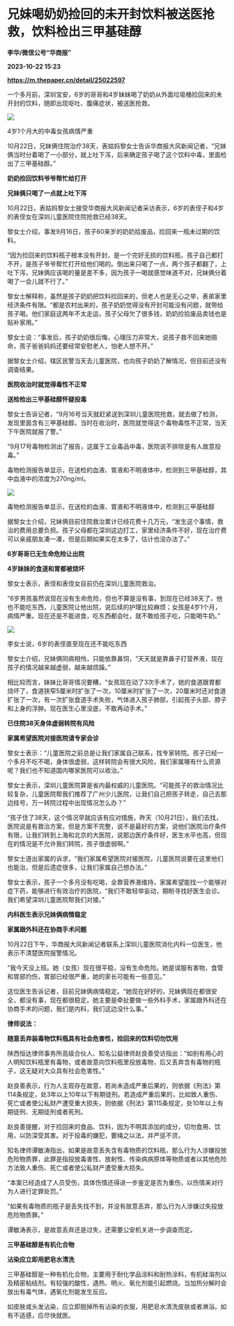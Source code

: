 # 兄妹喝奶奶捡回的未开封饮料被送医抢救，饮料检出三甲基硅醇
**李华/微信公号“华商报”**

**2023-10-22 15:23**

**https://m.thepaper.cn/detail/25022597**

一个多月前，深圳宝安，6岁的哥哥和4岁妹妹喝了奶奶从外面垃圾桶捡回来的未开封的饮料，随即出现呕吐、腹痛症状，被送医抢救。

![](https://imagecloud.thepaper.cn/thepaper/image/275/184/373.jpg)

4岁1个月大的中毒女孩病情严重

10月22日，兄妹俩住院治疗38天，表姑妈黎女士告诉华商报大风新闻记者，“兄妹俩当时分着喝了一小部分，就上吐下泻，后来确定孩子喝了这个饮料中毒，里面检出了三甲基硅醇。”

**奶奶捡回饮料爷爷帮忙给打开**

**兄妹俩只喝了一点就上吐下泻**

10月22日，表姑妈黎女士接受华商报大风新闻记者采访表示，6岁的表侄子和4岁的表侄女在深圳儿童医院住院抢救已经38天。

黎女士介绍，事发9月16日，孩子60来岁的奶奶拾废品，捡回来一瓶未过期的饮料。

“因为捡回来的饮料瓶子根本没有开封，是一个完好无损的饮料瓶，孩子自己都打不开，是孩子爷爷帮忙打开给他们喝的。倒出来只喝了一点，两个孩子都翻了，上吐下泻，兄妹俩应该喝的量是差不多，因为孩子一喝就感觉味道不对，兄妹俩分着喝了一会儿就不行了。”

黎女士解释称，虽然是孩子奶奶把饮料捡回来的，但老人也是无心之举，表弟家里经济条件有限。“都是农村出来的，孩子奶奶觉得没有开封可能没有问题，就带给孩子喝。他们家庭这两年不太走运，孩子父母欠了很多钱，奶奶捡拾废品卖钱也是贴补家用。”

黎女士说：“事发后，孩子奶奶很后悔，心理压力非常大，说孩子救不回来她赔命，孩子爸爸妈妈还要经常安慰老人，怕老人想不开。”

据黎女士介绍，辖区民警当天去儿童医院，也向孩子奶奶了解情况，但目前还没有调查结果。

**医院收治时就觉得毒性不正常**

**送检检出三甲基硅醇怀疑投毒**

黎女士告诉记者，“9月16号当天就赶紧送到深圳儿童医院抢救，就去做了检测，发现里面含有三甲基硅醇。当时在收治时，医院就觉得这个毒物毒性不正常，当天下午医院就报了警。”

“9月17号毒物检测出了报告，这属于工业毒品中毒，医院说不排除是有人故意投毒。”

毒物检测报告单显示，在送检的血液、胃液和不明液体中，检测到三甲基硅醇，其中血液中的浓度为270ng/ml。

![](https://imagecloud.thepaper.cn/thepaper/image/275/184/374.jpg)

毒物检测报告单显示，在送检的血液、胃液和不明液体中，检测到三甲基硅醇

据黎女士介绍，兄妹俩目前住院救治累计已经花费十几万元，“发生这个事情，救治的费用总要负担。孩子父母都在深圳这边打工，家里经济条件不好，现在治疗费可以亲戚朋友凑一凑，但是后期如果实在太多了，估计也没办法了。”

**6岁哥哥已无生命危险让出院**

**4岁妹妹的食道和胃都被烧坏**

黎女士表示，表侄和表侄女目前仍在深圳儿童医院救治。

“6岁男孩虽然说现在没有生命危险，但也不算是没有事，到现在已经38天了，他也不能吃东西，儿童医院让他出院，说后续的护理比较麻烦；女孩是4岁1个月，病情严重。现在还是不能进食，吃东西都会吐，就不敢给孩子吃，只能喝牛奶。”

![](https://imagecloud.thepaper.cn/thepaper/image/275/184/375.jpg)

李女士说，6岁的表侄直至现在还不能吃东西

黎女士介绍，兄妹俩同病相怜，只能依靠鼻饲，“天天就是靠鼻子打营养液，现在孩子的情况越来越虚弱，越来越烦躁。”

相比较而言，妹妹比哥哥情况要糟，“女孩现在动了3次手术了，她的食道跟胃都烧坏了，食道狭窄5厘米时扩张了一次，10厘米时扩张了一次，20厘米时还对食道扩张了一次，有一次扩张食道手术失败，气体进入孩子肺部，引起孩子头部、脖子和上身的浮肿。现在医生心里没底，不敢再动手术。”

**已住院38天身体虚弱转院有风险**

**家属希望医院对接医院请专家会诊**

黎女士表示：“儿童医院之前总是让我们家属自己联系，找专家转院。孩子已经一个多月不吃不喝，身体很虚弱，这样转院会有很大风险，我们家属哪有什么资源呢？我们也不知道国内哪家医院可以收治。”

黎女士表示，深圳儿童医院算是省内最权威的儿童医院。“可能孩子的救治情况比较复杂，儿童医院帮我们推荐了广州少儿医院，让我们自己把孩子转走，自己去那边挂号，万一转院过程中出现情况怎么办？”

“孩子住了38天，这个情况早就应该有应对措施，昨天（10月21日），我们去找，医院说是有救治方案，但是方案不完整，说不是最好的方案，说他们医院治疗条件有限，让我们转到上海和北京的大医院，说那边医疗条件好，医生水平也高，但现在的情况是不允许我们转院，孩子很虚弱啊。”

黎女士道出家属的诉求，“我们家属希望医院对接医院，儿童医院说要在这里他们也能治，但是后遗症很多，让我们家属自己想办法。”

黎女士表示，孩子一个多月没有吃喝，全靠营养液维持，家属希望能找一个能够对症下药，能够进行有效治疗的医院，“我们不敢轻举妄动，期盼寻找好医生会诊。我们希望深圳儿童医院帮我们对接。”

**内科医生表示兄妹俩病情稳定**

**家属跟外科还在协商手术问题**

10月22日下午，华商报大风新闻记者联系上深圳儿童医院消化内科一位医生，他表示不清楚医院报警情况。

“我今天没上班。她（女孩）现在很平稳，没有生命危险。她是误服有害物，食管和胃部灼伤，胃部已经很严重，她的家长可能有一些意见。”

这位医生告诉记者，目前兄妹俩病情稳定。“她现在好好的，兄妹俩现在都很安全，都没有事，现在都很稳定。她主要是牵扯要做一些外科手术，家属跟外科还在协商手术的问题，我们是内科，我们这边没什么事。”

**律师说法：**

**随意丢弃装毒物饮料瓶具有社会危害性，捡回来的饮料切勿饮用**

陕西恒达律师事务所高级合伙人、知名公益律师赵良善受访指出：“如别有用心的人明知饮料瓶里有毒物，或者故意向饮料瓶里投放毒物，后又丢弃含有毒物的瓶子，这无疑对大众具有社会危害性。”

赵良善表示，行为人主观存在故意，若尚未造成严重后果的，则依据《刑法》第114条规定，处3年以上10年以下有期徒刑。若造成严重后果的，比如致人重伤、死亡或者使公私财产遭受重大损失，则依据《刑法》第115条规定，处10年以上有期徒刑、无期徒刑或者死刑。

赵良善提醒，对于捡回来的食品、饮料，因为不明其添加的成分，切勿食用、饮用，以防深受其害。对于投毒的嫌犯，要绳之以法，并严惩不贷。

知名律师谭敏涛指出，如果是故意丢失含有毒物质的饮料瓶，那么行为人涉嫌投放危险物质罪，此罪是指投放毒害性、放射性、传染病病原体等物质或者以其他危险方法致人重伤、死亡或者使公私财产遭受重大损失。

“本案已经造成了人员受伤，具体伤情还得进一步鉴定是否为重伤，以伤情来对行为人进行定罪处罚。”

“如果有毒物质的瓶子是丢失找不到，并没有故意丢弃，那么行为人涉嫌过失投放危险物质罪。”

谭敏涛表示，是故意丢弃还是过失，还需要公安机关进一步调查而定。

**三甲基硅醇是有机化合物**

**沾染应立即用肥皂水清洗**

三甲基硅醇是一种有机化合物，主要用于耐化学品涂料和耐热涂料，有机硅溶剂以及精密粘结剂。有较强的酸性，遇热、明火、氧化剂能引起燃烧。当加热分解时会放出有毒气体，遇氧化剂能发生反应。

如皮肤或头发沾染，应立即脱掉所有沾染的衣服，用肥皂水清洗皮肤或者淋浴。如有不适感，应尽快就医。